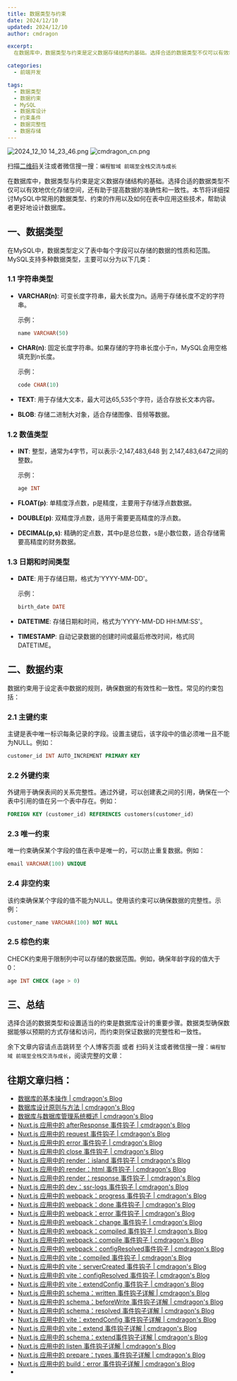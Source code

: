 ```yaml
---
title: 数据类型与约束
date: 2024/12/10
updated: 2024/12/10
author: cmdragon

excerpt:
  在数据库中，数据类型与约束是定义数据存储结构的基础。选择合适的数据类型不仅可以有效地优化存储空间，还有助于提高数据的准确性和一致性。本节将详细探讨MySQL中常用的数据类型、约束的作用以及如何在表中应用这些技术，帮助读者更好地设计数据库。

categories:
  - 前端开发

tags:
  - 数据类型
  - 数据约束
  - MySQL
  - 数据库设计
  - 约束条件
  - 数据完整性
  - 数据存储
---
```


<img src="https://static.amd794.com/blog/images/2024_12_10 14_23_46.png@blog" title="2024_12_10 14_23_46.png" alt="2024_12_10 14_23_46.png"/>

<img src="https://api2.cmdragon.cn/upload/cmder/20250304_012821924.jpg" title="cmdragon_cn.png" alt="cmdragon_cn.png"/>


扫描[二维码](https://api2.cmdragon.cn/upload/cmder/20250304_012821924.jpg)关注或者微信搜一搜：`编程智域 前端至全栈交流与成长`



在数据库中，数据类型与约束是定义数据存储结构的基础。选择合适的数据类型不仅可以有效地优化存储空间，还有助于提高数据的准确性和一致性。本节将详细探讨MySQL中常用的数据类型、约束的作用以及如何在表中应用这些技术，帮助读者更好地设计数据库。

## 一、数据类型

在MySQL中，数据类型定义了表中每个字段可以存储的数据的性质和范围。MySQL支持多种数据类型，主要可以分为以下几类：

### 1.1 字符串类型

- **VARCHAR(n)**: 可变长度字符串，最大长度为n。适用于存储长度不定的字符串。
  
  示例：
  ```sql
  name VARCHAR(50)
  ```

- **CHAR(n)**: 固定长度字符串。如果存储的字符串长度小于n，MySQL会用空格填充到n长度。
  
  示例：
  ```sql
  code CHAR(10)
  ```

- **TEXT**: 用于存储大文本，最大可达65,535个字符，适合存放长文本内容。

- **BLOB**: 存储二进制大对象，适合存储图像、音频等数据。

### 1.2 数值类型

- **INT**: 整型，通常为4字节，可以表示-2,147,483,648 到 2,147,483,647之间的整数。
  
  示例：
  ```sql
  age INT
  ```

- **FLOAT(p)**: 单精度浮点数，p是精度，主要用于存储浮点数数据。

- **DOUBLE(p)**: 双精度浮点数，适用于需要更高精度的浮点数。

- **DECIMAL(p,s)**: 精确的定点数，其中p是总位数，s是小数位数，适合存储需要高精度的财务数据。

### 1.3 日期和时间类型

- **DATE**: 用于存储日期，格式为'YYYY-MM-DD'。
  
  示例：
  ```sql
  birth_date DATE
  ```

- **DATETIME**: 存储日期和时间，格式为'YYYY-MM-DD HH:MM:SS'。

- **TIMESTAMP**: 自动记录数据的创建时间或最后修改时间，格式同DATETIME。

## 二、数据约束

数据约束用于设定表中数据的规则，确保数据的有效性和一致性。常见的约束包括：

### 2.1 主键约束

主键是表中唯一标识每条记录的字段。设置主键后，该字段中的值必须唯一且不能为NULL。例如：

```sql
customer_id INT AUTO_INCREMENT PRIMARY KEY
```

### 2.2 外键约束

外键用于确保表间的关系完整性。通过外键，可以创建表之间的引用，确保在一个表中引用的值在另一个表中存在。例如：

```sql
FOREIGN KEY (customer_id) REFERENCES customers(customer_id)
```

### 2.3 唯一约束

唯一约束确保某个字段的值在表中是唯一的，可以防止重复数据。例如：

```sql
email VARCHAR(100) UNIQUE
```

### 2.4 非空约束

该约束确保某个字段的值不能为NULL。使用该约束可以确保数据的完整性。示例：

```sql
customer_name VARCHAR(100) NOT NULL
```

### 2.5 棕色约束

CHECK约束用于限制列中可以存储的数据范围。例如，确保年龄字段的值大于0：

```sql
age INT CHECK (age > 0)
```

## 三、总结

选择合适的数据类型和设置适当的约束是数据库设计的重要步骤。数据类型确保数据能够以预期的方式存储和访问，而约束则保证数据的完整性和一致性。

余下文章内容请点击跳转至 个人博客页面 或者 扫码关注或者微信搜一搜：`编程智域 前端至全栈交流与成长`，阅读完整的文章：

## 往期文章归档：

- [数据库的基本操作 | cmdragon's Blog](https://blog.cmdragon.cn/posts/541c699d86de/)
- [数据库设计原则与方法 | cmdragon's Blog](https://blog.cmdragon.cn/posts/daf29831e102/)
- [数据库与数据库管理系统概述 | cmdragon's Blog](https://blog.cmdragon.cn/posts/dc1046549846/)
- [Nuxt.js 应用中的 afterResponse 事件钩子 | cmdragon's Blog](https://blog.cmdragon.cn/posts/d64fddbcad54/)
- [Nuxt.js 应用中的 request 事件钩子 | cmdragon's Blog](https://blog.cmdragon.cn/posts/0c461d69ac0d/)
- [Nuxt.js 应用中的 error 事件钩子 | cmdragon's Blog](https://blog.cmdragon.cn/posts/1bd4e4574b1a/)
- [Nuxt.js 应用中的 close 事件钩子 | cmdragon's Blog](https://blog.cmdragon.cn/posts/0bb0cade5fa2/)
- [Nuxt.js 应用中的 render：island 事件钩子 | cmdragon's Blog](https://blog.cmdragon.cn/posts/47bf55a8b641/)
- [Nuxt.js 应用中的 render：html 事件钩子 | cmdragon's Blog](https://blog.cmdragon.cn/posts/0f91c080fd2c/)
- [Nuxt.js 应用中的 render：response 事件钩子 | cmdragon's Blog](https://blog.cmdragon.cn/posts/3ce5250cec36/)
- [Nuxt.js 应用中的 dev：ssr-logs 事件钩子 | cmdragon's Blog](https://blog.cmdragon.cn/posts/1b63f35eebe8/)
- [Nuxt.js 应用中的 webpack：progress 事件钩子 | cmdragon's Blog](https://blog.cmdragon.cn/posts/533d23bcbe61/)
- [Nuxt.js 应用中的 webpack：done 事件钩子 | cmdragon's Blog](https://blog.cmdragon.cn/posts/3e8fa49cbd4b/)
- [Nuxt.js 应用中的 webpack：error 事件钩子 | cmdragon's Blog](https://blog.cmdragon.cn/posts/0fb47ad58e14/)
- [Nuxt.js 应用中的 webpack：change 事件钩子 | cmdragon's Blog](https://blog.cmdragon.cn/posts/43a57e843f48/)
- [Nuxt.js 应用中的 webpack：compiled 事件钩子 | cmdragon's Blog](https://blog.cmdragon.cn/posts/0b6ec5ce3d59/)
- [Nuxt.js 应用中的 webpack：compile 事件钩子 | cmdragon's Blog](https://blog.cmdragon.cn/posts/7336c7f0809e/)
- [Nuxt.js 应用中的 webpack：configResolved事件钩子 | cmdragon's Blog](https://blog.cmdragon.cn/posts/afe62aeeaf6f/)
- [Nuxt.js 应用中的 vite：compiled 事件钩子 | cmdragon's Blog](https://blog.cmdragon.cn/posts/973541933f38/)
- [Nuxt.js 应用中的 vite：serverCreated 事件钩子 | cmdragon's Blog](https://blog.cmdragon.cn/posts/ab7710befd8e/)
- [Nuxt.js 应用中的 vite：configResolved 事件钩子 | cmdragon's Blog](https://blog.cmdragon.cn/posts/1266785cead8/)
- [Nuxt.js 应用中的 vite：extendConfig 事件钩子 | cmdragon's Blog](https://blog.cmdragon.cn/posts/e1ea2c9a1566/)
- [Nuxt.js 应用中的 schema：written 事件钩子详解 | cmdragon's Blog](https://blog.cmdragon.cn/posts/11121d82a55c/)
- [Nuxt.js 应用中的 schema：beforeWrite 事件钩子详解 | cmdragon's Blog](https://blog.cmdragon.cn/posts/14f648e6cb9f/)
- [Nuxt.js 应用中的 schema：resolved 事件钩子详解 | cmdragon's Blog](https://blog.cmdragon.cn/posts/c343331f3f06/)
- [Nuxt.js 应用中的 vite：extendConfig 事件钩子详解 | cmdragon's Blog](https://blog.cmdragon.cn/posts/5ea147f7e6ee/)
- [Nuxt.js 应用中的 vite：extend 事件钩子详解 | cmdragon's Blog](https://blog.cmdragon.cn/posts/76f8905ddea2/)
- [Nuxt.js 应用中的 schema：extend事件钩子详解 | cmdragon's Blog](https://blog.cmdragon.cn/posts/271e7f413d3a/)
- [Nuxt.js 应用中的 listen 事件钩子详解 | cmdragon's Blog](https://blog.cmdragon.cn/posts/bfdfe1fbb4cc/)
- [Nuxt.js 应用中的 prepare：types 事件钩子详解 | cmdragon's Blog](https://blog.cmdragon.cn/posts/a893a1ffa34a/)
- [Nuxt.js 应用中的 build：error 事件钩子详解 | cmdragon's Blog](https://blog.cmdragon.cn/posts/6ea046edf756/)
-


